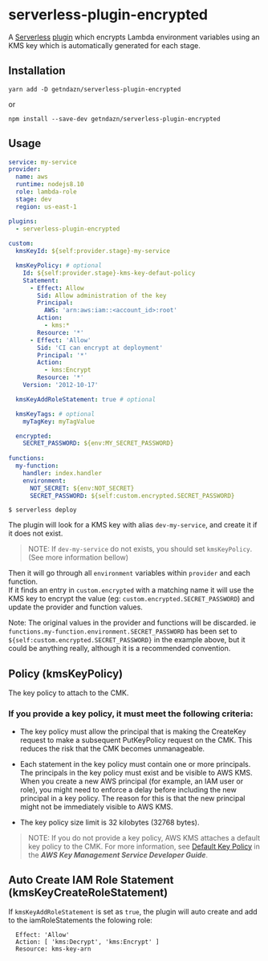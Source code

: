 # serverless-plugin-encrypted

A [Serverless](https://serverless.com/) [plugin](https://serverless.com/framework/docs/providers/aws/guide/plugins/)
 which encrypts Lambda environment variables using an KMS key which is automatically generated for each stage.

## Installation

    yarn add -D getndazn/serverless-plugin-encrypted

or 

    npm install --save-dev getndazn/serverless-plugin-encrypted
    
## Usage
    
```yaml
service: my-service
provider:
  name: aws
  runtime: nodejs8.10
  role: lambda-role
  stage: dev
  region: us-east-1

plugins:
  - serverless-plugin-encrypted
    
custom:
  kmsKeyId: ${self:provider.stage}-my-service

  kmsKeyPolicy: # optional
    Id: ${self:provider.stage}-kms-key-defaut-policy
    Statement:
      - Effect: Allow
        Sid: Allow administration of the key
        Principal:
          AWS: 'arn:aws:iam::<account_id>:root'
        Action:
          - kms:*
        Resource: '*'
      - Effect: 'Allow'
        Sid: 'CI can encrypt at deployment'
        Principal: '*'
        Action:
          - kms:Encrypt
        Resource: '*' 
    Version: '2012-10-17'

  kmsKeyAddRoleStatement: true # optional

  kmsKeyTags: # optional
    myTagKey: myTagValue  

  encrypted:
    SECRET_PASSWORD: ${env:MY_SECRET_PASSWORD}
        
functions:
  my-function:
    handler: index.handler
    environment:
      NOT_SECRET: ${env:NOT_SECRET}
      SECRET_PASSWORD: ${self:custom.encrypted.SECRET_PASSWORD}
```

    $ serverless deploy

The plugin will look for a KMS key with alias `dev-my-service`, and create it if it does not exist.

> NOTE: If `dev-my-service` do not exists, you should set `kmsKeyPolicy`. (See more information bellow)

Then it will go through all `environment` variables within `provider` and each function.  
If it finds an entry in `custom.encrypted` with a matching name it will use the KMS key to encrypt the value 
(eg: `custom.encrypted.SECRET_PASSWORD`) and update the provider and function values.
 
Note: The original values in the provider and functions will be discarded. 
ie `functions.my-function.environment.SECRET_PASSWORD` has been set to `${self:custom.encrypted.SECRET_PASSWORD}` 
in the example above, but it could be anything really, although it is a recommended convention.

## Policy (kmsKeyPolicy)

The key policy to attach to the CMK.

### If you provide a key policy, it must meet the following criteria:

- The key policy must allow the principal that is making the CreateKey request to make a subsequent PutKeyPolicy request on the CMK. This reduces the risk that the CMK becomes unmanageable.

- Each statement in the key policy must contain one or more principals. The principals in the key policy must exist and be visible to AWS KMS. When you create a new AWS principal (for example, an IAM user or role), you might need to enforce a delay before including the new principal in a key policy. The reason for this is that the new principal might not be immediately visible to AWS KMS.

- The key policy size limit is 32 kilobytes (32768 bytes).

> NOTE: If you do not provide a key policy, AWS KMS attaches a default key policy to the CMK. For more information, see [Default Key Policy](https://docs.aws.amazon.com/kms/latest/developerguide/key-policies.html#key-policy-default) in the ***AWS Key Management Service Developer Guide***.

## Auto Create IAM Role Statement (kmsKeyCreateRoleStatement)

If `kmsKeyAddRoleStatement` is set as `true`, the plugin will auto create and add to the iamRoleStatements the folowing role:

```
  Effect: 'Allow'
  Action: [ 'kms:Decrypt', 'kms:Encrypt' ]
  Resource: kms-key-arn
```